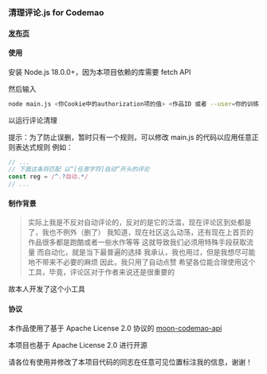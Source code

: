 ### 清理评论.js for Codemao

#### [发布页](https://shequ.codemao.cn/work/231786149)

#### 使用

安装 Node.js 18.0.0+，因为本项目依赖的库需要 fetch API

然后输入
```bash
node main.js <你Cookie中的authorization项的值> <作品ID 或者 --user=你的训练师编号>
```
以运行评论清理

提示：为了防止误删，暂时只有一个规则，可以修改 main.js 的代码以应用任意正则表达式规则
例如：
```JavaScript
// ...
// 下面这条将匹配 以“[任意字符]自动”开头的评论
const reg = /^.?自动.*/
// ...
```

#### 制作背景

> 实际上我是不反对自动评论的，反对的是它的泛滥，现在评论区到处都是了，我也不例外（删了）
> 我知道，现在社区这么动荡，还有现在上首页的作品很多都是跑酷或者一些水作等等
> 这就导致我们必须用特殊手段获取流量
> 而自动化，就是当下最普遍的选择
> 我承认，我也用过，但是我想尽可能地不带来不必要的麻烦
> 因此，我只用了自动点赞
> 希望各位能合理使用这个工具，毕竟，评论区对于作者来说还是很重要的

故本人开发了这个小工具

#### 协议

本作品使用了基于 Apache License 2.0 协议的 [moon-codemao-api](https://github.com/MoonLeeeaf/moon-codemao-api/)

本项目也基于 Apache License 2.0 进行开源

请各位有使用并修改了本项目代码的同志在任意可见位置标注我的信息，谢谢！
